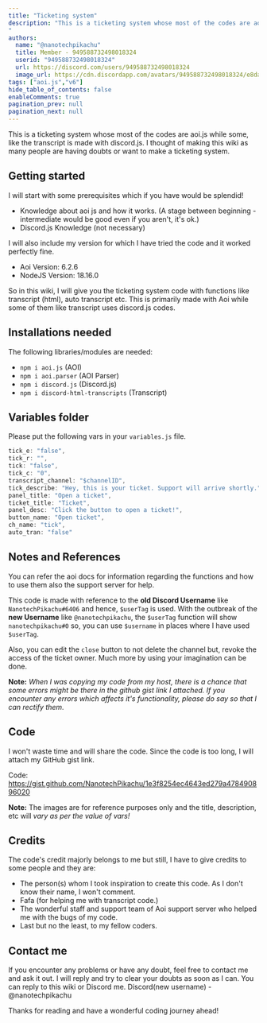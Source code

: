 ```yaml
---
title: "Ticketing system"
description: "This is a ticketing system whose most of the codes are aoi.js while some, like the transcript is made with discord.js. I thought of making this wiki as many people are having doubts or want to make a ticketing system.
"
authors:
  name: "@nanotechpikachu"
  title: Member - 949588732498018324
  userid: "949588732498018324"
  url: https://discord.com/users/949588732498018324
  image_url: https://cdn.discordapp.com/avatars/949588732498018324/e8daecdc63c0c4faa5e11c8b1967acc9.png
tags: ["aoi.js","v6"]
hide_table_of_contents: false
enableComments: true
pagination_prev: null
pagination_next: null
---
```


This is a ticketing system whose most of the codes are aoi.js while some, like the transcript is made with discord.js. I thought of making this wiki as many people are having doubts or want to make a ticketing system.

## Getting started
I will start with some prerequisites which if you have would be splendid!
- Knowledge about aoi js and how it works. (A stage between beginning - intermediate would be good even if you aren't, it's ok.)
- Discord.js Knowledge (not necessary)

I will also include my version for which I have tried the code and it worked perfectly fine.
- Aoi Version: 6.2.6
- NodeJS Version: 18.16.0

So in this wiki, I will give you the ticketing system code with functions like transcript (html), auto transcript etc. This is primarily made with Aoi while some of them like transcript uses discord.js codes.

## Installations needed
The following libraries/modules are needed:
- `npm i aoi.js` (AOI)
- `npm i aoi.parser` (AOI Parser)
- `npm i discord.js` (Discord.js)
- `npm i discord-html-transcripts` (Transcript)

## Variables folder
Please put the following vars in your `variables.js` file.
```js
tick_e: "false",
tick_r: "",
tick: "false",
tick_c: "0",
transcript_channel: "$channelID",
tick_describe: "Hey, this is your ticket. Support will arrive shortly.",
panel_title: "Open a ticket",
ticket_title: "Ticket",
panel_desc: "Click the button to open a ticket!",
button_name: "Open ticket",
ch_name: "tick",
auto_tran: "false"
```

## Notes and References
You can refer the aoi docs for information regarding the functions and how to use them also the support server for help. 

This code is made with reference to the **old Discord Username** like `NanotechPikachu#6406` and hence, `$userTag` is used. With the outbreak of the **new Username** like `@nanotechpikachu`, the `$userTag` function will show `nanotechpikachu#0` so, you can use `$username` in places where I have used `$userTag`.

Also, you can edit the `close` button to not delete the channel but, revoke the access of the ticket owner. Much more by using your imagination can be done.

**Note:** *When I was copying my code from my host, there is a chance that some errors might be there in the github gist link I attached. If you encounter any errors which affects it's functionality, please do say so that I can rectify them.*

## Code
I won't waste time and will share the code. Since the code is too long, I will attach my GitHub gist link.

Code: https://gist.github.com/NanotechPikachu/1e3f8254ec4643ed279a478490896020

**Note:** The images are for reference purposes only and the title, description, etc will *vary as per the value of vars!*

## Credits
The code's credit majorly belongs to me but still, I have to give credits to some people and they are:
- The person(s) whom I took inspiration to create this code. As I don't know their name, I won't comment.
- Fafa (for helping me with transcript code.)
- The wonderful staff and support team of Aoi support server who helped me with the bugs of my code.
- Last but no the least, to my fellow coders.

## Contact me
If you encounter any problems or have any doubt, feel free to contact me and ask it out. I will reply and try to clear your doubts as soon as I can. You can reply to this wiki or Discord me.
Discord(new username) - @nanotechpikachu

Thanks for reading and have a wonderful coding journey ahead!